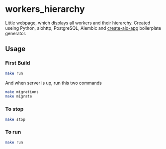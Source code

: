 # workers_hierarchy
Little webpage, which displays all workers and their hierarchy.
Created useing Python, aiohttp, PostgreSQL, Alembic and [create-aio-app](https://github.com/aio-libs/create-aio-app) boilerplate generator.

## Usage

### First Build
```bash
make run
```
And when server is up, run this two commands
```bash
make migrations
make migrate

```

### To stop
```bash
make stop
```

### To run
```bash
make run
```
